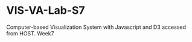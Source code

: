 # VIS-VA-Lab-S7
Computer-based Visualization System with Javascript and D3 accessed from HOST. Week7
